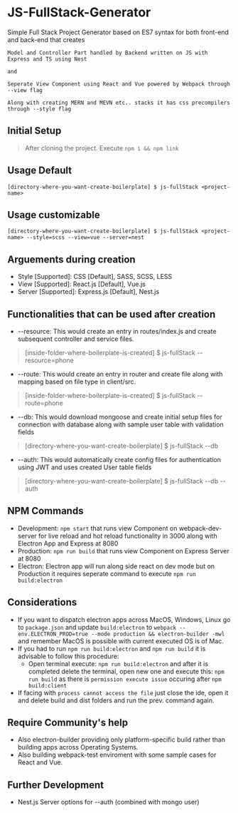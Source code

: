 # JS-FullStack-Generator

Simple Full Stack Project Generator based on ES7 syntax for both front-end and back-end that creates

    Model and Controller Part handled by Backend written on JS with Express and TS using Nest

    and

    Seperate View Component using React and Vue powered by Webpack through --view flag

    Along with creating MERN and MEVN etc.. stacks it has css precompilers through --style flag

## Initial Setup

> After cloning the project. Execute `npm i && npm link`

## Usage Default

    [directory-where-you-want-create-boilerplate] $ js-fullStack <project-name>

## Usage customizable

    [directory-where-you-want-create-boilerplate] $ js-fullStack <project-name> --style=scss --view=vue --server=nest

## Arguements during creation

- Style [Supported]: CSS [Default], SASS, SCSS, LESS
- View [Supported]: React.js [Default], Vue.js
- Server [Supported]: Express.js [Default], Nest.js

## Functionalities that can be used after creation

- --resource: This would create an entry in routes/index.js and create subsequent controller and service files.

> [inside-folder-where-boilerplate-is-created] \$ js-fullStack --resource=phone

- --route: This would create an entry in router and create file along with mapping based on file type in client/src.

> [inside-folder-where-boilerplate-is-created] \$ js-fullStack --route=phone

- --db: This would download mongoose and create initial setup files for connection with database along with sample user table with validation fields

> [directory-where-you-want-create-boilerplate] \$ js-fullStack <project-name> --db

- --auth: This would automatically create config files for authentication using JWT and uses created User table fields

> [directory-where-you-want-create-boilerplate] \$ js-fullStack <project-name> --db --auth

## NPM Commands

- Development: `npm start` that runs view Component on webpack-dev-server for live reload and hot reload functionality in 3000 along with Electron App and Express at 8080
- Production: `npm run build` that runs view Component on Express Server at 8080
- Electron: Electron app will run along side react on dev mode but on Production it requires seperate command to execute `npm run build:electron`

## Considerations

- If you want to dispatch electron apps across MacOS, Windows, Linux go to `package.json` and update `build:electron` to `webpack --env.ELECTRON_PROD=true --mode production && electron-builder -mwl` and remember MacOS is possible with current executed OS is of Mac.
- If you had to run `npm run build:electron` and `npm run build` it is advisable to follow this procedure:
  - Open terminal execute: `npm run build:electron` and after it is completed delete the terminal, open new one and execute this: `npm run build` as there is `permission execute issue` occuring after `npm build:client`
- If facing with `process cannot access the file` just close the ide, open it and delete build and dist folders and run the prev. command again.

## Require Community's help

- Also electron-builder providing only platform-specific build rather than building apps across Operating Systems.
- Also building webpack-test enviroment with some sample cases for React and Vue.

## Further Development

- Nest.js Server options for --auth (combined with mongo user)
